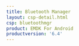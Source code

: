 ```yaml
---
title: Bluetooth Manager
layout: csp-detail.html
csp: bluetoothmgr
product: EMDK For Android
productversion: '6.4'
---
```










